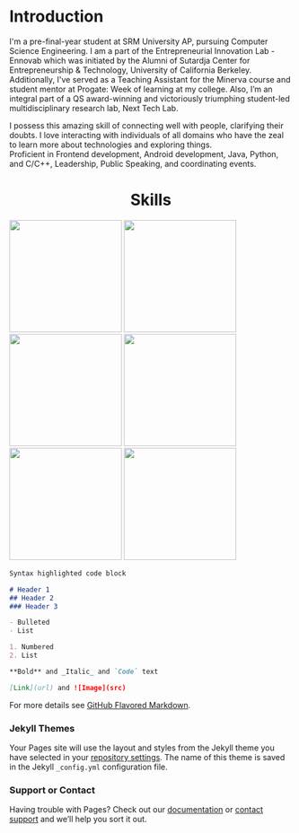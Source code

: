 # Introduction

<p>
I'm a pre-final-year student at SRM University AP, pursuing Computer Science Engineering. I am a part of the Entrepreneurial Innovation Lab - Ennovab which was initiated by the Alumni of Sutardja Center for Entrepreneurship & Technology, University of California Berkeley. <br>
Additionally, I've served as a Teaching Assistant for the Minerva course and student mentor at Progate: Week of learning at my college.  Also, I’m an integral part of a QS award-winning and victoriously triumphing student-led multidisciplinary research lab, Next Tech Lab.
</p>
<p>
I possess this amazing skill of connecting well with people, clarifying their doubts. I love interacting with individuals of all domains who have the zeal to learn more about technologies and exploring things.<br>
Proficient in Frontend development, Android development, Java, Python, and C/C++, Leadership, Public Speaking, and coordinating events.
</p>

<center><h1>Skills</h1></center>

<img src="https://www.freecodecamp.org/news/content/images/size/w2000/2020/02/Ekran-Resmi-2019-11-18-18.08.13.png" alt="" height="200px">
<img src="https://raw.githubusercontent.com/isocpp/logos/master/cpp_logo.png" alt="" height="200px">
<img src="https://thumbs.dreamstime.com/b/java-logo-vector-design-commercial-brand-trademark-118452997.jpg" alt="" height="200px">
<img src="https://upload.wikimedia.org/wikipedia/commons/thumb/9/99/Unofficial_JavaScript_logo_2.svg/480px-Unofficial_JavaScript_logo_2.svg.png" alt="" height="200px">
<img src="https://upload.wikimedia.org/wikipedia/commons/thumb/c/c3/Python-logo-notext.svg/600px-Python-logo-notext.svg.png" alt="" height="200px">
<img src="https://1000logos.net/wp-content/uploads/2016/10/Android-Logo.png" alt="" height="200px">

```markdown
Syntax highlighted code block

# Header 1
## Header 2
### Header 3

- Bulleted
- List

1. Numbered
2. List

**Bold** and _Italic_ and `Code` text

[Link](url) and ![Image](src)
```

For more details see [GitHub Flavored Markdown](https://guides.github.com/features/mastering-markdown/).

### Jekyll Themes

Your Pages site will use the layout and styles from the Jekyll theme you have selected in your [repository settings](https://github.com/snh3003/snh3003.github.io/settings). The name of this theme is saved in the Jekyll `_config.yml` configuration file.

### Support or Contact

Having trouble with Pages? Check out our [documentation](https://docs.github.com/categories/github-pages-basics/) or [contact support](https://github.com/contact) and we’ll help you sort it out.
